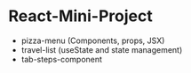 # React-Mini-Project
- pizza-menu (Components, props, JSX)
- travel-list (useState and state management)
- tab-steps-component
